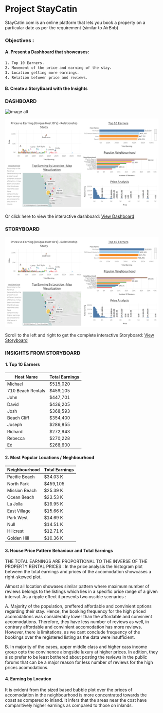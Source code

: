 # Project StayCatin 

StayCatin.com is an online platform that lets you book a property on a particular date as per the requirement (similar to AirBnb)

### Objectives :
#### A. Present a Dashboard that showcases:

    1. Top 10 Earners.
    2. Movement of the price and earning of the stay.
    3. Location getting more earnings.
    4. Relation between price and reviews.
        
#### B. Create a StoryBoard with the Insights 

### **DASHBOARD**

![image alt](https://github.com/AnujSingho/Dashboards---Big-data/blob/4a0b19944ad8ec04c84771158e8b0bdcf528878a/Dashboard_AnujSIngh.png)

[![Dashboard Preview](Dashboard_AnujSIngh.png)](https://public.tableau.com/app/profile/anuj.singh1169/viz/Dashboard_Anujsingh_StayCating_dataset/Dashboard_AnujSIngh)

Or click here to view the interactive dashboard: [View Dashboard](https://public.tableau.com/app/profile/anuj.singh1169/viz/Dashboard_Anujsingh_StayCating_dataset/Dashboard_AnujSIngh)

### **STORYBOARD**

[![StoryBoard Preview](Dashboard_AnujSIngh.png)](https://public.tableau.com/app/profile/anuj.singh1169/viz/Story_AnujSingh_StayCatin_Project/Story_AnujSingh)

Scroll to the left and right to get the complete interactive Storyboard: [View Storyboard](https://public.tableau.com/app/profile/anuj.singh1169/viz/Story_AnujSingh_StayCatin_Project/Story_AnujSingh)

### **INSIGHTS FROM STORYBOARD**

#### **1. Top 10 Earners**
   
| Host Name         | Total Earnings |
|------------------|----------------|
| Michael           | $515,020       |
| 710 Beach Rentals | $459,105       |
| John              | $447,701       |
| David             | $436,205       |
| Josh              | $368,593       |
| Beach Cliff       | $354,400       |
| Joseph            | $286,855       |
| Richard           | $272,943       |
| Rebecca           | $270,228       |
| Ed                | $268,600       |

#### **2. Most Popular Locations / Neghbourhood**

| Neighbourhood         | Total Earnings |
|------------------|----------------|
| Pacific Beach           | $34.03 K       |
| North Park | $459,105       |
| Mission Beach              | $25.39 K       |
| Ocean Beach             | $23.53 K       |
| La Jolla              | $19.95 K       |
| East Village       | $15.66 K       |
| Park West            | $14.69 K       |
| Null           | $14.51 K       |
| Hillcrest           | $12.71 K       |
| Golden Hill               | $10.36 K       |

#### **3. House Price Pattern Behaviour and Total Earnings**

THE TOTAL EARNINGS ARE PROPORTIONAL TO THE INVERSE OF THE PROPERTY RENTAL PRICES : In the price analysis the histogram plot between the total earnings and prices of the accomodation showcases a right-skewed plot.   

Almost all location showases similar pattern where maximum number of reviews belongs to the listings which lies in a specific price range of a given interval. As a ripple effect it presents two ossible scenarios :

A. Majority of the population, preffered affordable and convinient options regarding their stay. Hence, the booking frequency for the high priced acomodations was considerably lower than the affordable and convinient accomodations. Therefore, they have less number of reviews as well, in contrary affordable and convinient accomodation has more reviews. However, there is limitations, as we cant conclude frequency of the bookings over the registered listing as the data were insufficient.

B. In majority of the cases, upper middle class and higher cass income group opts the convinence alongside luxury at higher prices. In adition, they also prefer to be least bothered about posting the reviews in the public forums that can be a major reason for less number of reviews for the high prices acomodations. 

#### **4. Earning by Location**

It is evident from the sized based bubble plot over the prices of accomodation in the neighbourhood is more concentrated towards the coast as compared to inland. It infers that the areas near the cost have comparitively higher earnings as compared to those on inlands.
